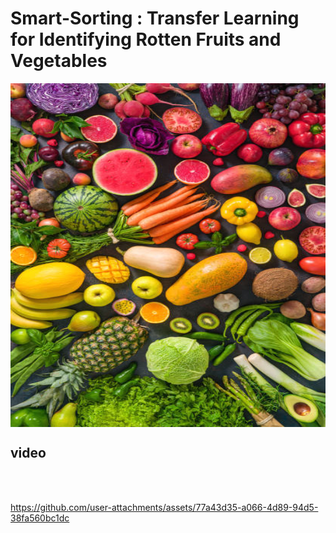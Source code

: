 <h1> Smart-Sorting : Transfer Learning for Identifying Rotten Fruits and Vegetables</h1>
 <div style="text-align:center;">
  <img src="Project Files/media/dp.png" width=550 height=550 align="center" />
 </div>

<h2>video</h2>
<br><br>

https://github.com/user-attachments/assets/77a43d35-a066-4d89-94d5-38fa560bc1dc


